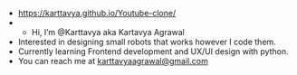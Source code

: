 -  https://karttavya.github.io/Youtube-clone/
-  - Hi, I’m @Karttavya aka Kartavya Agrawal
-  Interested in designing small robots that works however I code them.
-  Currently learning Frontend development and UX/UI design with python.
-  You can reach me at karttavyaagrawal@gmail.com


<!---
Karttavya/Karttavya is a ✨ special ✨ repository because its `README.md` (this file) appears on your GitHub profile.
You can click the Preview link to take a look at your changes.
--->
